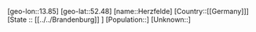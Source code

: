 ﻿---
location: [52.48,13.85]
mapzoom: [7,12] 
mapmarker: city 
type: City
tags:
- geo/City


SpocWebEntityId: 30925
isDeleted: false
confidential: public

---
[geo-lon::13.85]
[geo-lat::52.48]
[name::Herzfelde]
[Country::[[Germany]]]
[State :: [[../../Brandenburg]] ]
[Population::]
[Unknown::]

